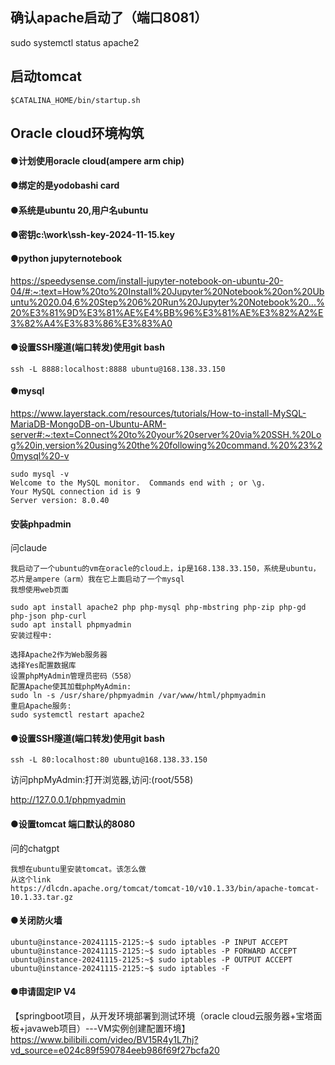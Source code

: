 ## 确认apache启动了（端口8081）
sudo systemctl status apache2

## 启动tomcat
`$CATALINA_HOME/bin/startup.sh`

## Oracle cloud环境构筑
#### ●计划使用oracle cloud(ampere arm chip)
#### ●绑定的是yodobashi card
#### ●系统是ubuntu 20,用户名ubuntu
#### ●密钥c:\work\ssh-key-2024-11-15.key
#### ●python jupyternotebook 
https://speedysense.com/install-jupyter-notebook-on-ubuntu-20-04/#:~:text=How%20to%20Install%20Jupyter%20Notebook%20on%20Ubuntu%2020.04,6%20Step%206%20Run%20Jupyter%20Notebook%20...%20%E3%81%9D%E3%81%AE%E4%BB%96%E3%81%AE%E3%82%A2%E3%82%A4%E3%83%86%E3%83%A0
#### ●设置SSH隧道(端口转发)使用git bash
`ssh -L 8888:localhost:8888 ubuntu@168.138.33.150`
#### ●mysql
https://www.layerstack.com/resources/tutorials/How-to-install-MySQL-MariaDB-MongoDB-on-Ubuntu-ARM-server#:~:text=Connect%20to%20your%20server%20via%20SSH.%20Log%20in,version%20using%20the%20following%20command.%20%23%20mysql%20-v
```
sudo mysql -v
Welcome to the MySQL monitor.  Commands end with ; or \g.
Your MySQL connection id is 9
Server version: 8.0.40
```
#### 安装phpadmin
问claude
```
我启动了一个ubuntu的vm在oracle的cloud上，ip是168.138.33.150，系统是ubuntu，芯片是ampere（arm）我在它上面启动了一个mysql
我想使用web页面
```
```
sudo apt install apache2 php php-mysql php-mbstring php-zip php-gd php-json php-curl
sudo apt install phpmyadmin
安装过程中:

选择Apache2作为Web服务器
选择Yes配置数据库
设置phpMyAdmin管理员密码（558）
配置Apache使其加载phpMyAdmin:
sudo ln -s /usr/share/phpmyadmin /var/www/html/phpmyadmin
重启Apache服务:
sudo systemctl restart apache2
```


#### ●设置SSH隧道(端口转发)使用git bash
`ssh -L 80:localhost:80 ubuntu@168.138.33.150`

访问phpMyAdmin:打开浏览器,访问:(root/558)

http://127.0.0.1/phpmyadmin

#### ●设置tomcat 端口默认的8080
问的chatgpt
```prompt
我想在ubuntu里安装tomcat。该怎么做
从这个link
https://dlcdn.apache.org/tomcat/tomcat-10/v10.1.33/bin/apache-tomcat-10.1.33.tar.gz
```

#### ●关闭防火墙
```
ubuntu@instance-20241115-2125:~$ sudo iptables -P INPUT ACCEPT
ubuntu@instance-20241115-2125:~$ sudo iptables -P FORWARD ACCEPT
ubuntu@instance-20241115-2125:~$ sudo iptables -P OUTPUT ACCEPT
ubuntu@instance-20241115-2125:~$ sudo iptables -F
```

#### ●申请固定IP V4

【springboot项目，从开发环境部署到测试环境（oracle cloud云服务器+宝塔面板+javaweb项目）---VM实例创建配置环境】https://www.bilibili.com/video/BV15R4y1L7hj?vd_source=e024c89f590784eeb986f69f27bcfa20
